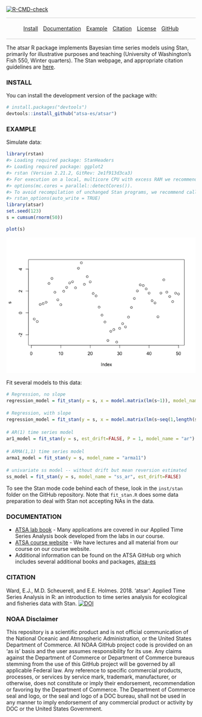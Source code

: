 <!-- badges: start -->
[![R-CMD-check](https://github.com/atsa-es/atsar/workflows/R-CMD-check/badge.svg)](https://github.com/atsa-es/atsar/actions)
<!-- badges: end -->

<style>
.nav{
    border:1px solid #ccc;
    border-width:1px 0;
    list-style:none;
    margin:0;
    padding:0;
    text-align:center;
}
.nav li{
    display:inline-block;
}
.nav a{
    display:inline-block;
    padding:5px;
}
</style>

<ul class="nav">

<li>

<a href="#install">Install</a>

</li>

<li>

<a href="#documentation">Documentation</a>

</li>

<li>

<a href="#example">Example</a>

</li>

<li>

<a href="#citation">Citation</a>

</li>

<li>

<a href="#license">License</a>

</li>

<li>

<a href="https://github.com/atsa-es/atsar">GitHub</a>

</li>

</ul>

The atsar R package implements Bayesian time series models using Stan,
primarily for illustrative purposes and teaching (University of
Washington’s Fish 550, Winter quarters). The Stan webpage, and
appropriate citation guidelines are [here](http://mc-stan.org/).

### INSTALL

You can install the development version of the package with:

``` r
# install.packages("devtools")
devtools::install_github("atsa-es/atsar")
```

### EXAMPLE

Simulate data:

``` r
library(rstan)
#> Loading required package: StanHeaders
#> Loading required package: ggplot2
#> rstan (Version 2.21.2, GitRev: 2e1f913d3ca3)
#> For execution on a local, multicore CPU with excess RAM we recommend calling
#> options(mc.cores = parallel::detectCores()).
#> To avoid recompilation of unchanged Stan programs, we recommend calling
#> rstan_options(auto_write = TRUE)
library(atsar)
set.seed(123)
s = cumsum(rnorm(50))
```

``` r
plot(s)
```

![](README-figs/plot-1.png)<!-- -->

Fit several models to this data:

``` r
# Regression, no slope
regression_model = fit_stan(y = s, x = model.matrix(lm(s~1)), model_name="regression")

# Regression, with slope
regression_model = fit_stan(y = s, x = model.matrix(lm(s~seq(1,length(s)))), model_name="regression")

# AR(1) time series model
ar1_model = fit_stan(y = s, est_drift=FALSE, P = 1, model_name = "ar")

# ARMA(1,1) time series model
arma1_model = fit_stan(y = s, model_name = "arma11")

# univariate ss model -- without drift but mean reversion estimated
ss_model = fit_stan(y = s, model_name = "ss_ar", est_drift=FALSE)
```

To see the Stan mode code behind each of these, look in the `inst/stan`
folder on the GitHub repository. Note that `fit_stan.R` does some data
preparation to deal with Stan not accepting NAs in the data.

### DOCUMENTATION

  - [ATSA lab book](https://atsa-es.github.io/atsa-labs/) -
    Many applications are covered in our Applied Time Series Analysis
    book developed from the labs in our course.
  - [ATSA course website](https://atsa-es.github.io/atsa/) - We
    have lectures and all material from our course on our course
    website.
  - Additional information can be found on the ATSA GitHub org
    which includes several additional books and packages, [atsa-es](https://atsa-es.github.io/)

### CITATION

Ward, E.J., M.D. Scheuerell, and E.E. Holmes. 2018. ‘atsar’: Applied
Time Series Analysis in R: an introduction to time series analysis for
ecological and fisheries data with Stan.
[![DOI](https://zenodo.org/badge/DOI/10.5281/zenodo.1158021.svg)](https://doi.org/10.5281/zenodo.1158021)

### NOAA Disclaimer

This repository is a scientific product and is not official
communication of the National Oceanic and Atmospheric Administration, or
the United States Department of Commerce. All NOAA GitHub project code
is provided on an ‘as is’ basis and the user assumes responsibility for
its use. Any claims against the Department of Commerce or Department of
Commerce bureaus stemming from the use of this GitHub project will be
governed by all applicable Federal law. Any reference to specific
commercial products, processes, or services by service mark, trademark,
manufacturer, or otherwise, does not constitute or imply their
endorsement, recommendation or favoring by the Department of Commerce.
The Department of Commerce seal and logo, or the seal and logo of a DOC
bureau, shall not be used in any manner to imply endorsement of any
commercial product or activity by DOC or the United States Government.
